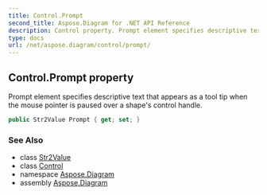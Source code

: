 ```yaml
---
title: Control.Prompt
second_title: Aspose.Diagram for .NET API Reference
description: Control property. Prompt element specifies descriptive text that appears as a tool tip when the mouse pointer is paused over a shapes control handle
type: docs
url: /net/aspose.diagram/control/prompt/
---
```

## Control.Prompt property

Prompt element specifies descriptive text that appears as a tool tip when the mouse pointer is paused over a shape's control handle.

```csharp
public Str2Value Prompt { get; set; }
```

### See Also

* class [Str2Value](../../str2value/)
* class [Control](../)
* namespace [Aspose.Diagram](../../control/)
* assembly [Aspose.Diagram](../../../)



